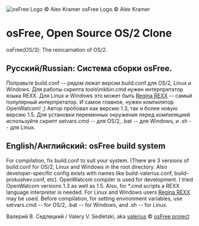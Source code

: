 ![osFree Logo © Alex Kramer](http://osfree.org/doku/lib/tpl/adoradark-osf/images/osfree.png)
osFree Logo © Alex Kramer

# osFree, Open Source OS/2 Clone

osFree(OS/3): The reincarnation of OS/2.

## Русский/Russian: Система сборки osFree.

Поправьте  build.conf  -- рядом лежат версии build.conf для OS/2, Linux и
Windows.  Для  работы  скрипта tools\mkbin.cmd нужен интерпретатор языка REXX.
Для   Linux  и  Windows  это  может  быть 
[Regina  REXX](http://regina-rexx.sourceforge.net/)  --  самый  популярный
интерпретатор.  И  самое главное,  нужен компилятор OpenWatcom! ;) Автор пробовал 
как версию 1.3, так и более  новую  версию 1.5. Для установки переменных окружения 
перед компиляцией используйте скрипт setvars.cmd -- для OS/2, .bat -- для Windows, 
и .sh -- для Linux.

## English/Английский: osFree build system

For  compilation,  fix  build.conf  to  suit  your  system.  (There are 3
versions  of  build.conf  for  OS/2, Linux and Windows in the root directory.
Also developer-specific config exists with names like build-valerius.conf,
build-prokushev.conf, etc).
OpenWatcom  compiler  is used for development. I tried OpenWatcom versions 1.3
as  well  as  1.5.  Also,  for *.cmd scripts a REXX language interpreter is
needed. For Linux and Windows users [Regina  REXX](http://regina-rexx.sourceforge.net/)
may  be  used.  Before compilation, for setting  environment  variables,  use  
setvars.cmd  --  for OS/2, .bat -- for Windows, and .sh -- for Linux.

Валерий В. Седлецкий / Valery V. Sedletski, aka [valerius](https://github.com/valerius2k)
© [osFree project](http://osfree.org)


